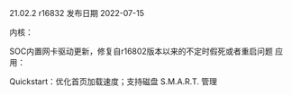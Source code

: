 21.02.2 r16832
发布日期 2022-07-15

内核：

SOC内置网卡驱动更新，修复自r16802版本以来的不定时假死或者重启问题
应用：

Quickstart：优化首页加载速度；支持磁盘 S.M.A.R.T. 管理